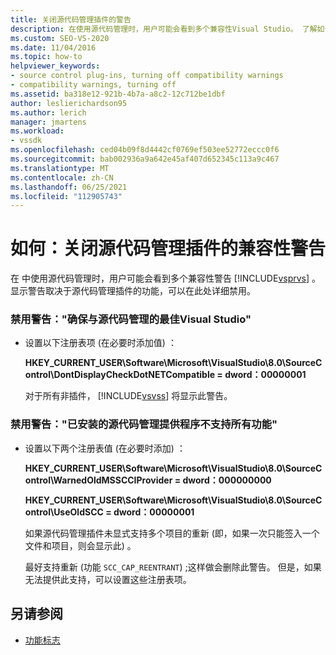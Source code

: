 ```yaml
---
title: 关闭源代码管理插件的警告
description: 在使用源代码管理时，用户可能会看到多个兼容性Visual Studio。 了解如何禁用这些警告。
ms.custom: SEO-VS-2020
ms.date: 11/04/2016
ms.topic: how-to
helpviewer_keywords:
- source control plug-ins, turning off compatibility warnings
- compatibility warnings, turning off
ms.assetid: ba318e12-921b-4b7a-a8c2-12c712be1dbf
author: leslierichardson95
ms.author: lerich
manager: jmartens
ms.workload:
- vssdk
ms.openlocfilehash: ced04b09f8d4442cf0769ef503ee52772eccc0f6
ms.sourcegitcommit: bab002936a9a642e45af407d652345c113a9c467
ms.translationtype: MT
ms.contentlocale: zh-CN
ms.lasthandoff: 06/25/2021
ms.locfileid: "112905743"
---
```

# <a name="how-to-turn-off-compatibility-warnings-for-source-control-plug-ins"></a>如何：关闭源代码管理插件的兼容性警告

在 中使用源代码管理时，用户可能会看到多个兼容性警告 [!INCLUDE[vsprvs](../code-quality/includes/vsprvs_md.md)] 。 显示警告取决于源代码管理插件的功能，可以在此处详细禁用。

### <a name="to-disable-the-warning-to-ensure-optimal-source-control-integration-with-visual-studio"></a>禁用警告："确保与源代码管理的最佳Visual Studio"

- 设置以下注册表项 (在必要时添加值) ：

   **HKEY_CURRENT_USER\Software\Microsoft\VisualStudio\8.0\SourceControl\DontDisplayCheckDotNETCompatible = dword：00000001**

   对于所有非插件， [!INCLUDE[vsvss](../extensibility/includes/vsvss_md.md)] 将显示此警告。

### <a name="to-disable-the-warning-the-installed-source-control-provider-does-not-support-all-the-capabilities"></a>禁用警告："已安装的源代码管理提供程序不支持所有功能"

- 设置以下两个注册表值 (在必要时添加) ：

     **HKEY_CURRENT_USER\Software\Microsoft\VisualStudio\8.0\SourceControl\WarnedOldMSSCCIProvider = dword：000000000**

    **HKEY_CURRENT_USER\Software\Microsoft\VisualStudio\8.0\SourceControl\UseOldSCC = dword：00000001**

     如果源代码管理插件未显式支持多个项目的重新 (即，如果一次只能签入一个文件和项目，则会显示此) 。

     最好支持重新 (功能 `SCC_CAP_REENTRANT`) ;这样做会删除此警告。 但是，如果无法提供此支持，可以设置这些注册表项。

## <a name="see-also"></a>另请参阅

- [功能标志](../extensibility/capability-flags.md)
